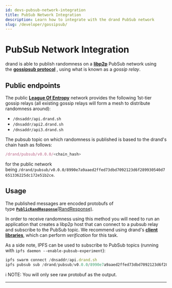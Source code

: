 ```yaml
---
id: devs-pubsub-network-integration
title: PubSub Network Integration
description: Learn how to integrate with the drand PubSub network
slug: /developer/gossipsub/
---
```

# PubSub Network Integration

drand is able to publish randomness on a [**libp2p**](https://libp2p.io/) PubSub network using the [**gossipsub protocol**](https://docs.libp2p.io/concepts/publish-subscribe/) , using what is known as a *gossip relay*.

## **Public endpoints**

The public [**League Of Entropy**](https://blog.cloudflare.com/league-of-entropy/) network provides the following 1st-tier gossip relays (all existing gossip relays will form a mesh to distribute randomness around):

- `/dnsaddr/api.drand.sh`
- `/dnsaddr/api2.drand.sh`
- `/dnsaddr/api3.drand.sh`

The pubsub topic on which randomness is published is based to the drand's chain hash as follows:

```jsx
/drand/pubsub/v0.0.0/<chain_hash>
```

for the public network being `/drand/pubsub/v0.0.0/8990e7a9aaed2ffed73dbd7092123d6f289930540d7651336225dc172e51b2ce`.

## **Usage**

The published messages are encoded protobufs of type [**`PublicRandResponse`**(RandResponse)](https://github.com/drand/drand/blob/799190bff8e1a2ce46dccfcf4e7f7d75075495b2/protobuf/drand/api.proto#L42-L53).

In order to receive randomness using this method you will need to run an application that creates a libp2p host that can connect to a pubsub relay and subscribe to the PubSub topic. We recommend using drand's [**client libraries**](/docs/dev-guide/03-Client_Libraries.mdx), which can perform *verification* for this task.

As a side note, IPFS can be used to subscribe to PubSub topics (running with `ipfs daemon --enable-pubsub-experiment`):

```jsx
ipfs swarm connect /dnsaddr/api.drand.sh
ipfs pubsub sub /drand/pubsub/v0.0.0/8990e7a9aaed2ffed73dbd7092123d6f289930540d7651336225dc172e51b2ce
```

<aside>
ℹ️ NOTE: You will only see raw protobuf as the output.

</aside>

---
